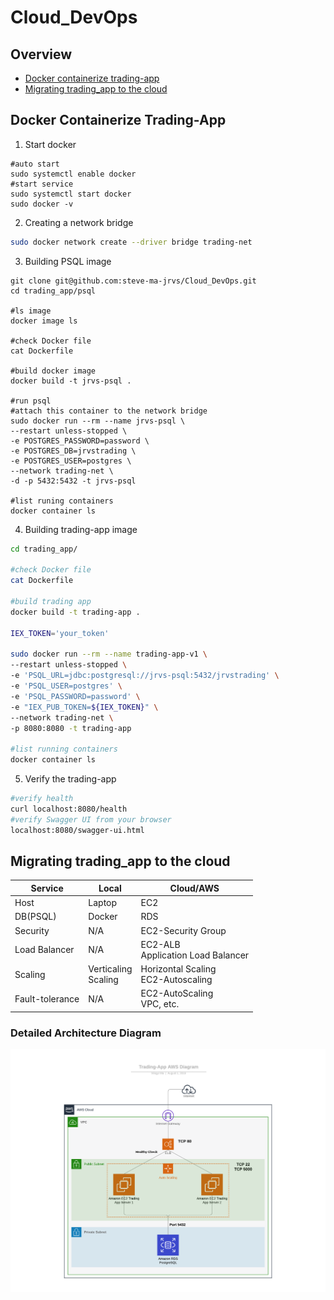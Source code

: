 # Cloud_DevOps

## Overview

* [Docker containerize trading-app](#Docker-Containerize-Trading-App)
* [Migrating trading_app to the cloud](#Migrating-trading_app-to-the-cloud)

## Docker Containerize Trading-App

1. Start docker
```console
#auto start
sudo systemctl enable docker
#start service
sudo systemctl start docker
sudo docker -v
```

2. Creating a network bridge

```bash
sudo docker network create --driver bridge trading-net
```

3. Building PSQL image

```
git clone git@github.com:steve-ma-jrvs/Cloud_DevOps.git
cd trading_app/psql

#ls image
docker image ls

#check Docker file
cat Dockerfile

#build docker image
docker build -t jrvs-psql .

#run psql
#attach this container to the network bridge
sudo docker run --rm --name jrvs-psql \
--restart unless-stopped \
-e POSTGRES_PASSWORD=password \
-e POSTGRES_DB=jrvstrading \
-e POSTGRES_USER=postgres \
--network trading-net \
-d -p 5432:5432 -t jrvs-psql

#list runing containers
docker container ls
```

4. Building trading-app image

```bash
cd trading_app/

#check Docker file
cat Dockerfile

#build trading app
docker build -t trading-app .

IEX_TOKEN='your_token'

sudo docker run --rm --name trading-app-v1 \
--restart unless-stopped \
-e 'PSQL_URL=jdbc:postgresql://jrvs-psql:5432/jrvstrading' \
-e 'PSQL_USER=postgres' \
-e 'PSQL_PASSWORD=password' \
-e "IEX_PUB_TOKEN=${IEX_TOKEN}" \
--network trading-net \
-p 8080:8080 -t trading-app

#list running containers
docker container ls
```

5. Verify the trading-app

```bash
#verify health
curl localhost:8080/health
#verify Swagger UI from your browser
localhost:8080/swagger-ui.html
```

## Migrating trading_app to the cloud

| Service         | Local                     | Cloud/AWS                               |
| --------------- | ------------------------- | --------------------------------------- |
| Host            | Laptop                    | EC2                                     |
| DB(PSQL)        | Docker                    | RDS                                     |
| Security        | N/A                       | EC2-Security Group                      |
| Load Balancer   | N/A                       | EC2-ALB<br />Application Load Balancer  |
| Scaling         | Verticaling <br />Scaling | Horizontal Scaling<br />EC2-Autoscaling |
| Fault-tolerance | N/A                       | EC2-AutoScaling<br />VPC, etc.          |

### Detailed Architecture Diagram
![image1](https://github.com/steve-ma-jrvs/Cloud_DevOps/blob/master/images/Trading-App-AWS.png)
